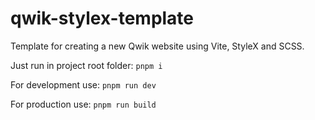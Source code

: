 # qwik-stylex-template
 Template for creating a new Qwik website using Vite, StyleX and SCSS.

 Just run in project root folder:
 `pnpm i`
 
 For development use:
 `pnpm run dev`
 
 For production use:
 `pnpm run build`
 
